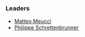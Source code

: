 ### Leaders
* [Matteo Meucci](mailto:matteo.meucci@owasp.org)
* [Philippe Schrettenbrunner](mailto:philippe.schrettenbrunner@owasp.org)
